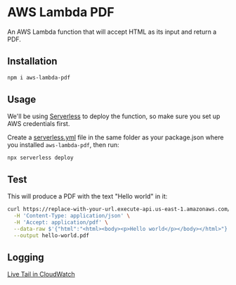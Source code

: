 # AWS Lambda PDF

An AWS Lambda function that will accept HTML as its input and return a PDF.

## Installation

```sh
npm i aws-lambda-pdf
```

## Usage

We'll be using [Serverless](https://www.serverless.com/framework/docs/getting-started) to deploy the function, so make sure you set up AWS credentials first.

Create a [serverless.yml](example/serverless.yml) file in the same folder as your package.json where you installed `aws-lambda-pdf`, then run:

```
npx serverless deploy
```

## Test

This will produce a PDF with the text "Hello world" in it:

```sh
curl https://replace-with-your-url.execute-api.us-east-1.amazonaws.com/dev/pdf \
  -H 'Content-Type: application/json' \
  -H 'Accept: application/pdf' \
  --data-raw $'{"html":"<html><body><p>Hello world</p></body></html>"}' \
  --output hello-world.pdf
```

## Logging

[Live Tail in CloudWatch](https://us-east-1.console.aws.amazon.com/cloudwatch/home?region=us-east-1#logsV2:live-tail)
